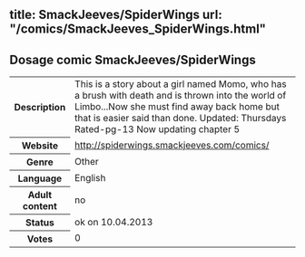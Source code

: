 title: SmackJeeves/SpiderWings
url: "/comics/SmackJeeves_SpiderWings.html"
---
Dosage comic SmackJeeves/SpiderWings
-----------------------------------------

<table class="comicinfo">
<tr>
<th>Description</th><td>This is a story about a girl named Momo, who has a brush with death and is thrown into the world of Limbo...Now she must find away back home but that is easier said than done. Updated: Thursdays Rated-pg-13 Now updating chapter 5</td>
</tr>
<tr>
<th>Website</th><td><a href="http://spiderwings.smackjeeves.com/comics/">http://spiderwings.smackjeeves.com/comics/</a></td>
</tr>
<tr>
<th>Genre</th><td>Other</td>
</tr>
<tr>
<th>Language</th><td>English</td>
</tr>
<tr>
<th>Adult content</th><td>no</td>
</tr>
<tr>
<th>Status</th><td>ok on 10.04.2013</td>
</tr>
<tr>
<th>Votes</th><td>0</div></td>
</tr>
</table>
